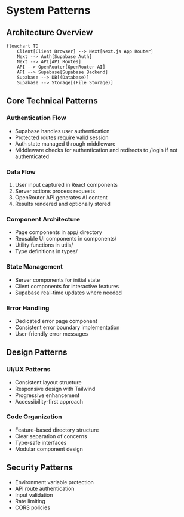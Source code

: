 # System Patterns

## Architecture Overview

```mermaid
flowchart TD
    Client[Client Browser] --> Next[Next.js App Router]
    Next --> Auth[Supabase Auth]
    Next --> API[API Routes]
    API --> OpenRouter[OpenRouter AI]
    API --> Supabase[Supabase Backend]
    Supabase --> DB[(Database)]
    Supabase --> Storage[(File Storage)]
```

## Core Technical Patterns

### Authentication Flow

- Supabase handles user authentication
- Protected routes require valid session
- Auth state managed through middleware
- Middleware checks for authentication and redirects to /login if not authenticated

### Data Flow

1. User input captured in React components
2. Server actions process requests
3. OpenRouter API generates AI content
4. Results rendered and optionally stored

### Component Architecture

- Page components in app/ directory
- Reusable UI components in components/
- Utility functions in utils/
- Type definitions in types/

### State Management

- Server components for initial state
- Client components for interactive features
- Supabase real-time updates where needed

### Error Handling

- Dedicated error page component
- Consistent error boundary implementation
- User-friendly error messages

## Design Patterns

### UI/UX Patterns

- Consistent layout structure
- Responsive design with Tailwind
- Progressive enhancement
- Accessibility-first approach

### Code Organization

- Feature-based directory structure
- Clear separation of concerns
- Type-safe interfaces
- Modular component design

## Security Patterns

- Environment variable protection
- API route authentication
- Input validation
- Rate limiting
- CORS policies
